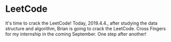 # LeetCode
It's time to crack the LeetCode!
Today, 2019.4.4., after studying the data structure and algorithm, Brian is going to crack the LeetCode.
Cross Fingers for my internship in the coming September. 
One step after another!
